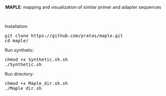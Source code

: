 <p align="center">
<b>MAPLE</b>: mapping and visualization of similar primer and adapter sequences</p>
<br>

Installation:
<pre>
git clone https://github.com/pratas/maple.git
cd maple/
</pre>

Run synthetic:
<pre>
chmod +x Synthetic.sh.sh
./Synthetic.sh
</pre>

Run directory:
<pre>
chmod +x Maple_dir.sh.sh
./Maple_dir.sh
</pre>

